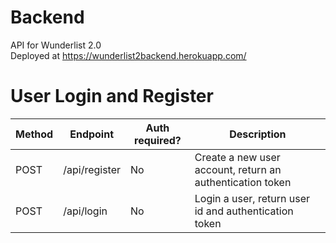# Backend

API for Wunderlist 2.0 </br>
Deployed at https://wunderlist2backend.herokuapp.com/

# User Login and Register

| Method  | Endpoint  | Auth required?  | Description  |   
|---|---|---|---|
| POST  | /api/register  | No  | Create a new user account, return an authentication token  | 
| POST  | /api/login  | No  | Login a user, return user id and authentication token  |  
